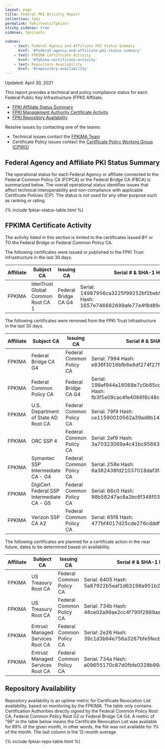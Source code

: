 ```yaml
---
layout: page 
title: Federal PKI Activity Report
collection: fpki
permalink: fpki/tools/fpkiar/
sticky_sidenav: true
sidenav: fpkitools

subnav:
    - text: Federal Agency and Affiliate PKI Status Summary
      href: '#federal-agency-and-affiliate-pki-status-summary'
    - text: FPKIMA Certificate Activity
      href: '#fpkima-certificate-activity'
    - text: Repository Availability
      href: '#repository-availability'
---
```


Updated: April 30, 2021

This report provides a technical and policy compliance status for each Federal Public Key Infrastructure (FPKI) Affiliate.

- [FPKI Affiliate Status Summary](#fpki-affiliate-status-summary)
- [FPKI Management Authority Certificate Activity](#fpkima-certificate-activity)
- [FPKI Repository Availability](#repository-availability)

Resolve issues by contacting one of the teams:  

- Technical issues contact the [FPKIMA Team](mailto:fpki-help@gsa.gov) 
- Certificate Policy issues contact the [Certificate Policy Working Group (CPWG)](mailto:fpkipa_cpwg@listserv.gsa.gov)  

## Federal Agency and Affiliate PKI Status Summary
The operational status for each Federal Agency or affiliate connected to the Federal Common Policy CA (FCPCA) or the Federal Bridge CA (FBCA) is summarized below. The overall operational status identifies issues that affect technical interoperability and non-compliance with applicable Certificate Policies (CP). The status is not used for any other purpose such as ranking or rating.

{% include fpkiar-status-table.html %}

## FPKIMA Certificate Activity
The activity listed in this section is limited to the certificates issued BY or TO the Federal Bridge or Federal Common Policy CA.

The following certificates were issued or published to the FPKI Trust Infrastructure in the last 30 days.

| Affiliate | Subject CA | Issuing CA | Serial # & SHA-1 Hash | Issued Date |
| --------- | ---------- | ---------- | --------------------- | ----------- |
| FPKIMA | IdenTrust Global Common Root CA 1 | Federal Bridge CA G4 | Serial: 14987956ca3225f99252bf2beb560b87ea713d3b Hash: 1657e746682699afe77e4f8d89cea6263ccb1f95 | 4/28/21 |

The following certificates were removed from the FPKI Trust Infrastructure in the last 30 days.

| Affiliate | Subject CA | Issuing CA | Serial # & SHA-1 Hash | Expiration Date | Action |
| --------- | ---------- | ---------- | --------------------- | ----------- | ----------- |
| FPKIMA | Federal Bridge CA G4 | Federal Common Policy CA | Serial: 7994 Hash: e836f3016bfb6e8df274f27fd8a4a5054517b0f1  | 12/12/21 | Revocation – 4/22/21 |
| FPKIMA | Federal Common Policy CA | Federal Bridge CA G4 | Serial: 198ef944a16068e7c0b85cd2f5b2cfb5de8b2174 Hash: fb3f5e09cac4fe4066f6c48cce31feca02fea677 | 6/30/21 | Revocation – 4/22/21 |
| FPKIMA | U.S. Department of State AD Root CA | Federal Common Policy CA | Serial: 79f9 Hash: ce11590010562a39ad8b1455acf76c03737aebf6 | 12/18/22 | Revocation – 4/22/21 |
| FPKIMA | ORC SSP 4 | Federal Common Policy CA | Serial: 2ef9 Hash: 3a70323069a4c41bc95663152e9ccc7111bb0623 | 1/21/24 | Revocation – 4/22/21 |
| FPKIMA | Symantec SSP Intermediate CA - G4 | Federal Common Policy CA | Serial: 258e Hash: 6a382438fd21037018daf3f422a2132bea2be817 | 11/12/24 | Revocation – 4/22/21 |
| FPKIMA | DigiCert Federal SSP Intermediate CA - G5 | Federal Common Policy CA | Serial: 66c0 Hash: 98b58247ac8a2bc6f348f03e8d22884d8345fc0f | 12/13/28 | Revocation – 4/22/21 |
| FPKIMA | Verizon SSP CA A2 | Federal Common Policy CA | Serial: 65f8 Hash: 477bf4017d25cde276cdddf756d40ca591d76f6d | 12/6/26 | Revocation – 4/22/21 |

The following certificates are planned for a certificate action in the near future, dates to be determined based on availability.

| Affiliate | Subject CA | Issuing CA | Serial # & SHA-1 Hash | Expiration Date | Action |
| --------- | ---------- | ---------- | --------------------- | --------------- | ------ |
| FPKIMA | US Treasury Root CA | Federal Common Policy CA | Serial: 6405 Hash: 5a87922b5eaf1d63198a951b2ab6f59b2f16c131 | 8/29/21 | Revocation 6/10 |
| FPKIMA | US Treasury Root CA | Federal Common Policy CA | Serial: 734b Hash: 48ce02a99ae2cc4f790f2989aa153ed565b7e4d2 | 8/14/22| Revocation 6/10 |
| FPKIMA | Entrust Managed Services Root CA | Federal Common Policy CA | Serial: 2e26 Hash: 39c1d3b64e756a3267bfe5fecb103da892ca0611 | 7/30/25 | Revocation 6/17 |
| FPKIMA | Entrust Managed Services Root CA | Federal Common Policy CA | Serial: 734a Hash: a09655170c87d0fbfe0328b99a7baf4a1cf0b5d9 | 8/14/29 | Revocation 6/17 |

 

## Repository Availability 
Repository availability is an uptime metric for Certificate Revocation List availability, based on monitoring by the FPKIMA. The table only contains Certification Authorities directly signed by the Federal Common Policy Root CA, Federal Common Policy Root G2 or Federal Bridge CA G4. A metric of "99" in the table below means the Certificate Revocation List was available for 99% of the given month, in other words, the file was not available for 1% of the month. The last column is the 12-month average.

{% include fpkiar-repo-table.html %}
